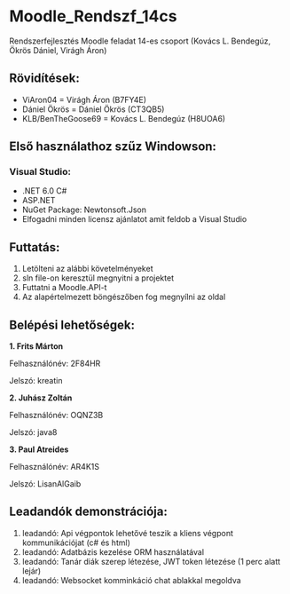 # Moodle_Rendszf_14cs
Rendszerfejlesztés Moodle feladat 14-es csoport (Kovács L. Bendegúz, Ökrös Dániel, Virágh Áron)
## Rövidítések:

- ViAron04 = Virágh Áron (B7FY4E)
- Dániel Ökrös = Dániel Ökrös (CT3QB5)
- KLB/BenTheGoose69 = Kovács L. Bendegúz (H8UOA6)
	
	
## Első használathoz szűz Windowson:
### Visual Studio:
- .NET 6.0 C#
- ASP.NET
- NuGet Package: Newtonsoft.Json
- Elfogadni minden licensz ajánlatot amit feldob a Visual Studio
		

## Futtatás:

1. Letölteni az alábbi követelményeket
2. sln file-on keresztül megnyitni a projektet
3. Futtatni a Moodle.API-t
4. Az alapértelmezett böngészőben fog megnyílni az oldal

	
## Belépési lehetőségek:

**1. Frits Márton**

Felhasználónév: 2F84HR

Jelszó: kreatin

**2. Juhász Zoltán**

Felhasználónév: OQNZ3B

Jelszó: java8

**3. Paul Atreides**

Felhasználónév: AR4K1S

Jelszó: LisanAlGaib

## Leadandók demonstrációja:
1. leadandó: Api végpontok lehetővé teszik a kliens végpont kommunikációjat (c# és html)
2. leadandó: Adatbázis kezelése ORM használatával
3. leadandó: Tanár diák szerep létezése, JWT token létezése (1 perc alatt lejár)
4. leadandó: Websocket komminkáció chat ablakkal megoldva
